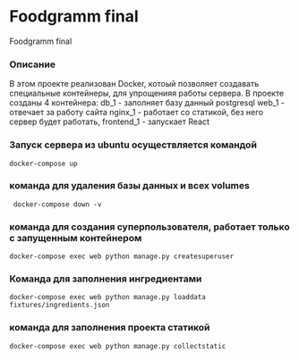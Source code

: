 # Foodgramm final
Foodgramm final
### Описание
В этом проекте реализован Docker,
котоый позволяет создавать специальные контейнеры,
для упрощенияя работы сервера.
В проекте созданы 4 контейнера:
db_1 - заполняет базу данный postgresql
web_1 - отвечает за работу сайта
nginx_1 - работает со статикой, без него сервер будет работать,
frontend_1 - запускает React
### Запуск сервера из ubuntu осуществляется командой
``` docker-compose up ```
### команда для удаления базы данных и всех volumes
``` docker-compose down -v```
### команда для создания суперпользователя, работает только с запущенным контейнером
``` docker-compose exec web python manage.py createsuperuser ```
### Команда для заполнения ингредиентами
``` docker-compose exec web python manage.py loaddata fixtures/ingredients.json ```
### команда для заполнения проекта статикой
``` docker-compose exec web python manage.py collectstatic ```
